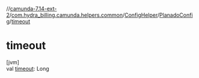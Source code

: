 //[camunda-7.14-ext-2](../../../../index.md)/[com.hydra_billing.camunda.helpers.common](../../index.md)/[ConfigHelper](../index.md)/[PlanadoConfig](index.md)/[timeout](timeout.md)

# timeout

[jvm]\
val [timeout](timeout.md): Long
